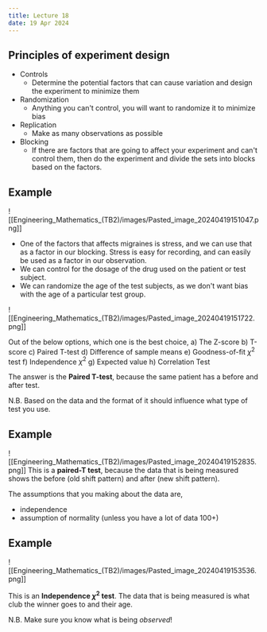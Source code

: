 ```yaml
---
title: Lecture 18
date: 19 Apr 2024
---
```

## Principles of experiment design
- Controls
	- Determine the potential factors that can cause variation and design the experiment to minimize them
- Randomization
	- Anything you can't control, you will want to randomize it to minimize bias
- Replication
	- Make as many observations as possible
- Blocking
	- If there are factors that are going to affect your experiment and can't control them, then do the experiment and divide the sets into blocks based on the factors.
## Example
![[Engineering_Mathematics_(TB2)/images/Pasted_image_20240419151047.png]]

- One of the factors that affects migraines is stress, and we can use that as a factor in our blocking. Stress is easy for recording, and can easily be used as a factor in our observation.
- We can control for the dosage of the drug used on the patient or test subject.
- We can randomize the age of the test subjects, as we don't want bias with the age of a particular test group.

![[Engineering_Mathematics_(TB2)/images/Pasted_image_20240419151722.png]] 

Out of the below options, which one is the best choice,
a) The Z-score
b) T-score
c) Paired T-test
d) Difference of sample means
e) Goodness-of-fit $\chi^2$ test
f) Independence $\chi^2$
g) Expected value
h) Correlation Test

The answer is the **Paired T-test**, because the same patient has a before and after test.

N.B. Based on the data and the format of it should influence what type of test you use. 

## Example
![[Engineering_Mathematics_(TB2)/images/Pasted_image_20240419152835.png]]
This is a **paired-T test**, because the data that is being measured shows the before (old shift pattern) and after (new shift pattern).

The assumptions that you making about the data are,
- independence
- assumption of normality (unless you have a lot of data 100+)

## Example
![[Engineering_Mathematics_(TB2)/images/Pasted_image_20240419153536.png]]

This is an **Independence $\chi^2$ test**. The data that is being measured is what club the winner goes to and their age.

N.B. Make sure you know what is being *observed*!

